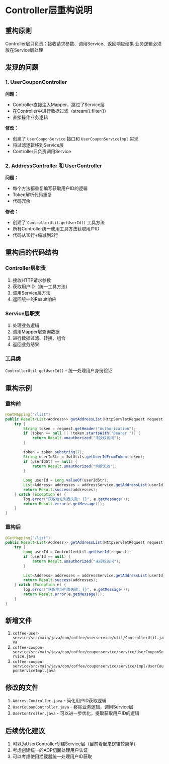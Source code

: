 # Controller层重构说明

## 重构原则
Controller层只负责：接收请求参数、调用Service、返回响应结果
业务逻辑必须放在Service层处理

## 发现的问题

### 1. UserCouponController
**问题：**
- Controller直接注入Mapper，跳过了Service层
- 在Controller中进行数据过滤（stream().filter()）
- 直接操作业务逻辑

**修改：**
- 创建了 `UserCouponService` 接口和 `UserCouponServiceImpl` 实现
- 将过滤逻辑移到Service层
- Controller只负责调用Service

### 2. AddressController 和 UserController
**问题：**
- 每个方法都重复编写获取用户ID的逻辑
- Token解析代码重复
- 代码冗余

**修改：**
- 创建了 `ControllerUtil.getUserId()` 工具方法
- 所有Controller统一使用工具方法获取用户ID
- 代码从10行+缩减到2行

## 重构后的代码结构

### Controller层职责
1. 接收HTTP请求参数
2. 获取用户ID（统一工具方法）
3. 调用Service层方法
4. 返回统一的Result响应

### Service层职责
1. 处理业务逻辑
2. 调用Mapper层查询数据
3. 进行数据过滤、转换、组合
4. 返回业务结果

### 工具类
`ControllerUtil.getUserId()` - 统一处理用户身份验证

## 重构示例

### 重构前
```java
@GetMapping("/list")
public Result<List<Address>> getAddressList(HttpServletRequest request) {
    try {
        String token = request.getHeader("Authorization");
        if (token == null || !token.startsWith("Bearer ")) {
            return Result.unauthorized("未授权访问");
        }
        
        token = token.substring(7);
        String userIdStr = JwtUtils.getUserIdFromToken(token);
        if (userIdStr == null) {
            return Result.unauthorized("令牌无效");
        }
        
        Long userId = Long.valueOf(userIdStr);
        List<Address> addresses = addressService.getAddressList(userId);
        return Result.success(addresses);
    } catch (Exception e) {
        log.error("获取地址列表失败: {}", e.getMessage());
        return Result.error(e.getMessage());
    }
}
```

### 重构后
```java
@GetMapping("/list")
public Result<List<Address>> getAddressList(HttpServletRequest request) {
    try {
        Long userId = ControllerUtil.getUserId(request);
        if (userId == null) {
            return Result.unauthorized("未授权访问");
        }
        
        List<Address> addresses = addressService.getAddressList(userId);
        return Result.success(addresses);
    } catch (Exception e) {
        log.error("获取地址列表失败: {}", e.getMessage());
        return Result.error(e.getMessage());
    }
}
```

## 新增文件
1. `coffee-user-service/src/main/java/com/coffee/userservice/util/ControllerUtil.java`
2. `coffee-coupon-service/src/main/java/com/coffee/couponservice/service/UserCouponService.java`
3. `coffee-coupon-service/src/main/java/com/coffee/couponservice/service/impl/UserCouponServiceImpl.java`

## 修改的文件
1. `AddressController.java` - 简化用户ID获取逻辑
2. `UserCouponController.java` - 移除业务逻辑，调用Service层
3. `UserController.java` - 可以进一步优化，提取获取用户ID的逻辑

## 后续优化建议
1. 可以为UserController创建Service层（目前看起来逻辑较简单）
2. 考虑创建统一的AOP切面处理用户认证
3. 可以考虑使用拦截器统一处理用户ID获取









